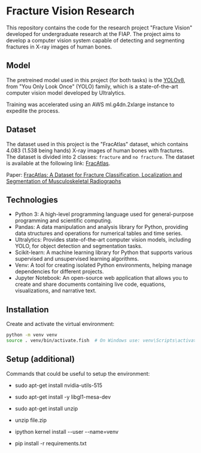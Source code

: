 # Fracture Vision Research

This repository contains the code for the research project "Fracture Vision" developed for undergraduate research at the FIAP. The project aims to develop a computer vision system capable of detecting and segmenting fractures in X-ray images of human bones.

## Model

The pretreined model used in this project (for both tasks) is the [YOLOv8](https://yolov8.com), from "You Only Look Once" (YOLO) family, which is a state-of-the-art computer vision model developed by Ultralytics. 

Training was accelerated using an AWS ml.g4dn.2xlarge instance to expedite the process.

## Dataset 

The dataset used in this project is the "FracAtlas" dataset, which contains 4.083 (1.538 being hands) X-ray images of human bones with fractures. The dataset is divided into 2 classes: `fracture` and `no fracture`. The dataset is available at the following link: [FracAtlas](https://figshare.com/articles/dataset/The_dataset/22363012?file=43283628). 

Paper: [FracAtlas: A Dataset for Fracture Classification, Localization and Segmentation of Musculoskeletal Radiographs](https://www.nature.com/articles/s41597-023-02432-4)

## Technologies

- Python 3: A high-level programming language used for general-purpose programming and scientific computing.
- Pandas: A data manipulation and analysis library for Python, providing data structures and operations for numerical tables and time series.
- Ultralytics: Provides state-of-the-art computer vision models, including YOLO, for object detection and segmentation tasks.
- Scikit-learn: A machine learning library for Python that supports various supervised and unsupervised learning algorithms.
- Venv: A tool for creating isolated Python environments, helping manage dependencies for different projects.
- Jupyter Notebook: An open-source web application that allows you to create and share documents containing live code, equations, visualizations, and narrative text.

## Installation

Create and activate the virtual environment:

```bash
python -m venv venv
source . venv/bin/activate.fish  # On Windows use: venv\Scripts\activate or Linux: source venv/bin/activate
```

## Setup (additional)

Commands that could be useful to setup the environment: 

- sudo apt-get install nvidia-utils-515

- sudo apt-get install -y libgl1-mesa-dev

<!-- - nano "/Users/leandroluna/Library/Application Support/Ultralytics/settings.yaml" # (deixar "dataset", removendo o "s") -->

- sudo apt-get install unzip

- unzip file.zip

- ipython kernel install --user --name=venv

- pip install -r requirements.txt
